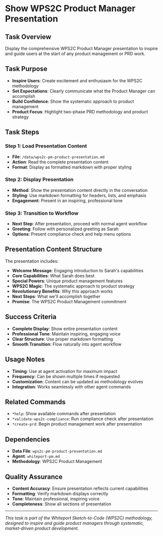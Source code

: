 # Show WPS2C Product Manager Presentation

## Task Overview
Display the comprehensive WPS2C Product Manager presentation to inspire and guide users at the start of any product management or PRD work.

## Task Purpose
- **Inspire Users**: Create excitement and enthusiasm for the WPS2C methodology
- **Set Expectations**: Clearly communicate what the Product Manager can accomplish
- **Build Confidence**: Show the systematic approach to product management
- **Product Focus**: Highlight two-phase PRD methodology and product strategy

## Task Steps

### Step 1: Load Presentation Content
- **File**: `/data/wps2c-pm-product-presentation.md`
- **Action**: Read the complete presentation content
- **Format**: Display as formatted markdown with proper styling

### Step 2: Display Presentation
- **Method**: Show the presentation content directly in the conversation
- **Styling**: Use markdown formatting for headers, lists, and emphasis
- **Engagement**: Present in an inspiring, professional tone

### Step 3: Transition to Workflow
- **Next Step**: After presentation, proceed with normal agent workflow
- **Greeting**: Follow with personalized greeting as Sarah
- **Options**: Present compliance check and help menu options

## Presentation Content Structure
The presentation includes:
- **Welcome Message**: Engaging introduction to Sarah's capabilities
- **Core Capabilities**: What Sarah does best
- **Special Powers**: Unique product management features
- **WPS2C Magic**: The systematic approach to product strategy
- **Revolutionary Benefits**: Why this approach works
- **Next Steps**: What we'll accomplish together
- **Promise**: The WPS2C Product Management commitment

## Success Criteria
- **Complete Display**: Show entire presentation content
- **Professional Tone**: Maintain inspiring, engaging voice
- **Clear Structure**: Use proper markdown formatting
- **Smooth Transition**: Flow naturally into agent workflow

## Usage Notes
- **Timing**: Use at agent activation for maximum impact
- **Frequency**: Can be shown multiple times if requested
- **Customization**: Content can be updated as methodology evolves
- **Integration**: Works seamlessly with other agent commands

## Related Commands
- `*help`: Show available commands after presentation
- `*validate-wps2c-compliance`: Run compliance check after presentation
- `*create-prd`: Begin product management work after presentation

## Dependencies
- **Data File**: `wps2c-pm-product-presentation.md`
- **Agent**: `whiteport-pm.md`
- **Methodology**: WPS2C Product Management

## Quality Assurance
- **Content Accuracy**: Ensure presentation reflects current capabilities
- **Formatting**: Verify markdown displays correctly
- **Tone**: Maintain professional, inspiring voice
- **Completeness**: Show all sections of presentation

---

*This task is part of the Whiteport Sketch-to-Code (WPS2C) methodology, designed to inspire and guide product managers through systematic, market-driven product development.*
